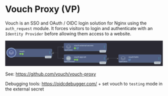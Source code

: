 # Vouch Proxy (VP) 

Vouch is an SSO and OAuth / OIDC login solution for Nginx using the `auth_request` module. 
It forces visitors to login and authenticate with an `Identity Provider` before allowing them access to a website.

<img src="./screenshots/vouch_app_of_apps.png">

See: https://github.com/vouch/vouch-proxy

Debugging tools: https://oidcdebugger.com/ + set vouch to `testing` mode in the external secret
